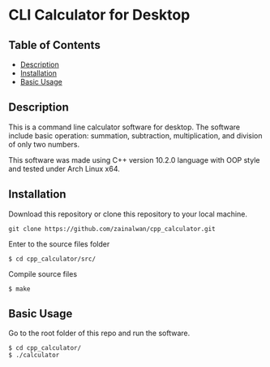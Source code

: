 # CLI Calculator for Desktop

## Table of Contents
* [Description](#description)
* [Installation](#installation)
* [Basic Usage](#basic-usage)

## Description
This is a command line calculator software for desktop. The software include basic operation: summation, subtraction, multiplication, and division of only two numbers.

This software was made using C++ version 10.2.0 language with OOP style and tested under Arch Linux x64.

## Installation
Download this repository or clone this repository to your local machine.
```
git clone https://github.com/zainalwan/cpp_calculator.git
```

Enter to the source files folder
```
$ cd cpp_calculator/src/
```

Compile source files
```
$ make
```

## Basic Usage
Go to the root folder of this repo and run the software.
```
$ cd cpp_calculator/
$ ./calculator
```